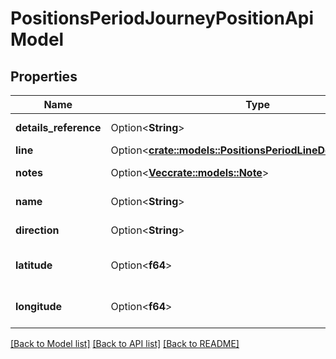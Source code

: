 # PositionsPeriodJourneyPositionApiModel

## Properties

Name | Type | Description | Notes
------------ | ------------- | ------------- | -------------
**details_reference** | Option<**String**> | Journey reference | [optional]
**line** | Option<[**crate::models::PositionsPeriodLineDetailsApiModel**](VT.ApiPlaneraResa.Web.V4.Models.Positions.LineDetailsApiModel.md)> |  | [optional]
**notes** | Option<[**Vec<crate::models::Note>**](VT.ApiPlaneraResa.Core.Models.Note.md)> | Journey notes | [optional]
**name** | Option<**String**> | Journey name | [optional]
**direction** | Option<**String**> | Journey direction | [optional]
**latitude** | Option<**f64**> | Current latitude of journey | [optional]
**longitude** | Option<**f64**> | Current longitude of journey | [optional]

[[Back to Model list]](../README.md#documentation-for-models) [[Back to API list]](../README.md#documentation-for-api-endpoints) [[Back to README]](../README.md)


